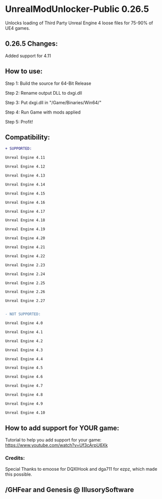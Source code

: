 # UnrealModUnlocker-Public 0.26.5
Unlocks loading of Third Party Unreal Engine 4 loose files for 75-90% of UE4 games.

## 0.26.5 Changes:

Added support for 4.11


## How to use:
Step 1: Build the source for 64-Bit Release

Step 2: Rename output DLL to dxgi.dll

Step 3: Put dxgi.dll in "/Game/Binaries/Win64/"

Step 4: Run Game with mods applied

Step 5: Profit!



## Compatibility:

```diff
+ SUPPORTED:

Unreal Engine 4.11

Unreal Engine 4.12

Unreal Engine 4.13

Unreal Engine 4.14

Unreal Engine 4.15

Unreal Engine 4.16

Unreal Engine 4.17

Unreal Engine 4.18

Unreal Engine 4.19

Unreal Engine 4.20

Unreal Engine 4.21

Unreal Engine 4.22

Unreal Engine 2.23

Unreal Engine 2.24

Unreal Engine 2.25

Unreal Engine 2.26

Unreal Engine 2.27


- NOT SUPPORTED:

Unreal Engine 4.0

Unreal Engine 4.1

Unreal Engine 4.2

Unreal Engine 4.3

Unreal Engine 4.4

Unreal Engine 4.5

Unreal Engine 4.6

Unreal Engine 4.7

Unreal Engine 4.8

Unreal Engine 4.9

Unreal Engine 4.10
```


## How to add support for YOUR game:
Tutorial to help you add support for your game: https://www.youtube.com/watch?v=Uf3cArpU6Xk



### Credits:
Special Thanks to emoose for DQXIHook and dga711 for ezpz, which made this possible.


## /GHFear and Genesis @ IllusorySoftware
